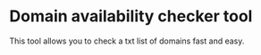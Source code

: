 # Domain availability checker tool

This tool allows you to check a txt list of domains fast and easy.
